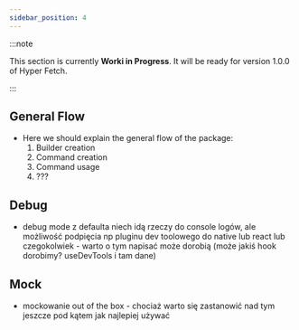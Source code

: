 ```yaml
---
sidebar_position: 4
---
```


:::note

This section is currently **Worki in Progress**. It will be ready for version 1.0.0 of Hyper Fetch.

:::

## General Flow

- Here we should explain the general flow of the package:
  1. Builder creation
  2. Command creation
  3. Command usage
  4. ???

## Debug

- debug mode z defaulta niech idą rzeczy do console logów, ale możliwość podpięcia np pluginu dev toolowego do native
  lub react lub czegokolwiek - warto o tym napisać może dorobią (może jakiś hook dorobimy? useDevTools i tam dane)

## Mock

- mockowanie out of the box - chociaż warto się zastanowić nad tym jeszcze pod kątem jak najlepiej używać
